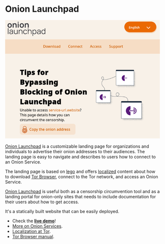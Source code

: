 # Onion Launchpad

![](assets/screenshot.png "Onion Launchpad")

[Onion Launchpad][] is a customizable landing page for organizations and
individuals to advertise their onion addresses to their audiences. The landing
page is easy to navigate and describes to users how to connect to an Onion
Service.

The landing page is based on [lego][] and offers [localized][] content about
how to download [Tor Browser][], connect to the Tor network, and access an
Onion Service.

[Onion Launchpad][] is useful both as a censorship circumvention tool and as a
landing portal for onion-only sites that needs to include documentation for
their users about how to get access.

It's a statically built website that can be easily deployed.

* Check the **[live demo][]**!
* [More on Onion Services](https://community.torproject.org/onion-services/).
* [Localization at Tor](https://gitlab.torproject.org/tpo/community/l10n/-/wikis/Localization-for-developers).
* [Tor Browser manual](https://tb-manual.torproject.org/).

[Onion Launchpad]: https://gitlab.torproject.org/tpo/onion-services/onion-launchpad
[lego]: https://gitlab.torproject.org/tpo/web/lego
[localized]: https://hosted.weblate.org/projects/tor/onion-launchpad/
[Tor Browser]: https://www.torproject.org/download/
[live demo]: https://tpo.pages.torproject.net/onion-services/onion-launchpad/
